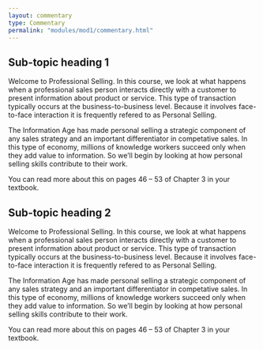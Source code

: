 ```yaml
---
layout: commentary
type: Commentary
permalink: "modules/mod1/commentary.html"
---
```


## Sub-topic heading 1

Welcome to Professional Selling. In this course, we look at what happens when a professional sales person interacts directly with a customer to present information about product or service. This type of transaction typically occurs at the business-to-business level. Because it involves face-to-face interaction it is frequently refered to as Personal Selling.

The Information Age has made personal selling a strategic component of any sales strategy and an important differentiator in competative sales. In this type of economy, millions of knowledge workers succeed only when they add value to information. So we’ll begin by looking at how personal selling skills contribute to their work.

You can read more about this on pages 46 – 53 of Chapter 3 in your textbook.

## Sub-topic heading 2

Welcome to Professional Selling. In this course, we look at what happens when a professional sales person interacts directly with a customer to present information about product or service. This type of transaction typically occurs at the business-to-business level. Because it involves face-to-face interaction it is frequently refered to as Personal Selling.

The Information Age has made personal selling a strategic component of any sales strategy and an important differentiator in competative sales. In this type of economy, millions of knowledge workers succeed only when they add value to information. So we’ll begin by looking at how personal selling skills contribute to their work.

You can read more about this on pages 46 – 53 of Chapter 3 in your textbook.
